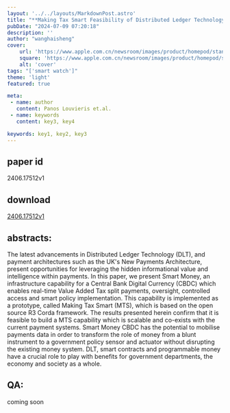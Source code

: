 ```yaml
---
layout: '../../layouts/MarkdownPost.astro'
title: "**Making Tax Smart Feasibility of Distributed Ledger Technology for building tax compliance functionality to Central Bank Digital Currency**"
pubDate: "2024-07-09 07:20:18"
description: ''
author: "wanghaisheng"
cover:
    url: 'https://www.apple.com.cn/newsroom/images/product/homepod/standard/Apple-HomePod-hero-230118_big.jpg.large_2x.jpg'
    square: 'https://www.apple.com.cn/newsroom/images/product/homepod/standard/Apple-HomePod-hero-230118_big.jpg.large_2x.jpg'
    alt: 'cover'
tags: "['smart watch']" 
theme: 'light'
featured: true

meta:
 - name: author
   content: Panos Louvieris et.al.
 - name: keywords
   content: key3, key4

keywords: key1, key2, key3
---
```


## paper id
2406.17512v1
## download
[2406.17512v1](http://arxiv.org/abs/2406.17512v1)
## abstracts:
The latest advancements in Distributed Ledger Technology (DLT), and payment architectures such as the UK's New Payments Architecture, present opportunities for leveraging the hidden informational value and intelligence within payments. In this paper, we present Smart Money, an infrastructure capability for a Central Bank Digital Currency (CBDC) which enables real-time Value Added Tax split payments, oversight, controlled access and smart policy implementation. This capability is implemented as a prototype, called Making Tax Smart (MTS), which is based on the open source R3 Corda framework. The results presented herein confirm that it is feasible to build a MTS capability which is scalable and co-exists with the current payment systems. Smart Money CBDC has the potential to mobilise payments data in order to transform the role of money from a blunt instrument to a government policy sensor and actuator without disrupting the existing money system. DLT, smart contracts and programmable money have a crucial role to play with benefits for government departments, the economy and society as a whole.
## QA:
coming soon
